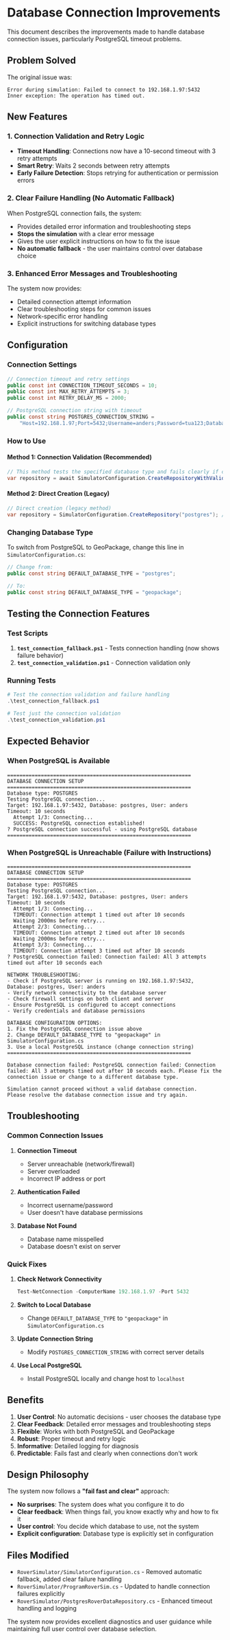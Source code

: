 # Database Connection Improvements

This document describes the improvements made to handle database connection issues, particularly PostgreSQL timeout problems.

## Problem Solved

The original issue was:
```
Error during simulation: Failed to connect to 192.168.1.97:5432
Inner exception: The operation has timed out.
```

## New Features

### 1. Connection Validation and Retry Logic

- **Timeout Handling**: Connections now have a 10-second timeout with 3 retry attempts
- **Smart Retry**: Waits 2 seconds between retry attempts
- **Early Failure Detection**: Stops retrying for authentication or permission errors

### 2. Clear Failure Handling (No Automatic Fallback)

When PostgreSQL connection fails, the system:
- Provides detailed error information and troubleshooting steps
- **Stops the simulation** with a clear error message
- Gives the user explicit instructions on how to fix the issue
- **No automatic fallback** - the user maintains control over database choice

### 3. Enhanced Error Messages and Troubleshooting

The system now provides:
- Detailed connection attempt information
- Clear troubleshooting steps for common issues
- Network-specific error handling
- Explicit instructions for switching database types

## Configuration

### Connection Settings

```csharp
// Connection timeout and retry settings
public const int CONNECTION_TIMEOUT_SECONDS = 10;
public const int MAX_RETRY_ATTEMPTS = 3;
public const int RETRY_DELAY_MS = 2000;

// PostgreSQL connection string with timeout
public const string POSTGRES_CONNECTION_STRING = 
    "Host=192.168.1.97;Port=5432;Username=anders;Password=tua123;Database=postgres;Timeout=10;Command Timeout=30";
```

### How to Use

#### Method 1: Connection Validation (Recommended)
```csharp
// This method tests the specified database type and fails clearly if connection issues occur
var repository = await SimulatorConfiguration.CreateRepositoryWithValidationAsync("postgres", cancellationToken);
```

#### Method 2: Direct Creation (Legacy)
```csharp
// Direct creation (legacy method)
var repository = SimulatorConfiguration.CreateRepository("postgres"); // or "geopackage"
```

### Changing Database Type

To switch from PostgreSQL to GeoPackage, change this line in `SimulatorConfiguration.cs`:

```csharp
// Change from:
public const string DEFAULT_DATABASE_TYPE = "postgres";

// To:
public const string DEFAULT_DATABASE_TYPE = "geopackage";
```

## Testing the Connection Features

### Test Scripts

1. **`test_connection_fallback.ps1`** - Tests connection handling (now shows failure behavior)
2. **`test_connection_validation.ps1`** - Connection validation only

### Running Tests

```powershell
# Test the connection validation and failure handling
.\test_connection_fallback.ps1

# Test just the connection validation
.\test_connection_validation.ps1
```

## Expected Behavior

### When PostgreSQL is Available
```
============================================================
DATABASE CONNECTION SETUP
============================================================
Database type: POSTGRES
Testing PostgreSQL connection...
Target: 192.168.1.97:5432, Database: postgres, User: anders
Timeout: 10 seconds
  Attempt 1/3: Connecting...
  SUCCESS: PostgreSQL connection established!
? PostgreSQL connection successful - using PostgreSQL database
============================================================
```

### When PostgreSQL is Unreachable (Failure with Instructions)
```
============================================================
DATABASE CONNECTION SETUP
============================================================
Database type: POSTGRES
Testing PostgreSQL connection...
Target: 192.168.1.97:5432, Database: postgres, User: anders
Timeout: 10 seconds
  Attempt 1/3: Connecting...
  TIMEOUT: Connection attempt 1 timed out after 10 seconds
  Waiting 2000ms before retry...
  Attempt 2/3: Connecting...
  TIMEOUT: Connection attempt 2 timed out after 10 seconds
  Waiting 2000ms before retry...
  Attempt 3/3: Connecting...
  TIMEOUT: Connection attempt 3 timed out after 10 seconds
? PostgreSQL connection failed: Connection failed: All 3 attempts timed out after 10 seconds each

NETWORK TROUBLESHOOTING:
- Check if PostgreSQL server is running on 192.168.1.97:5432, Database: postgres, User: anders
- Verify network connectivity to the database server
- Check firewall settings on both client and server
- Ensure PostgreSQL is configured to accept connections
- Verify credentials and database permissions

DATABASE CONFIGURATION OPTIONS:
1. Fix the PostgreSQL connection issue above
2. Change DEFAULT_DATABASE_TYPE to "geopackage" in SimulatorConfiguration.cs
3. Use a local PostgreSQL instance (change connection string)
============================================================

Database connection failed: PostgreSQL connection failed: Connection failed: All 3 attempts timed out after 10 seconds each. Please fix the connection issue or change to a different database type.

Simulation cannot proceed without a valid database connection.
Please resolve the database connection issue and try again.
```

## Troubleshooting

### Common Connection Issues

1. **Connection Timeout**
   - Server unreachable (network/firewall)
   - Server overloaded
   - Incorrect IP address or port

2. **Authentication Failed**
   - Incorrect username/password
   - User doesn't have database permissions

3. **Database Not Found**
   - Database name misspelled
   - Database doesn't exist on server

### Quick Fixes

1. **Check Network Connectivity**
   ```powershell
   Test-NetConnection -ComputerName 192.168.1.97 -Port 5432
   ```

2. **Switch to Local Database**
   - Change `DEFAULT_DATABASE_TYPE` to `"geopackage"` in `SimulatorConfiguration.cs`

3. **Update Connection String**
   - Modify `POSTGRES_CONNECTION_STRING` with correct server details

4. **Use Local PostgreSQL**
   - Install PostgreSQL locally and change host to `localhost`

## Benefits

1. **User Control**: No automatic decisions - user chooses the database type
2. **Clear Feedback**: Detailed error messages and troubleshooting steps
3. **Flexible**: Works with both PostgreSQL and GeoPackage
4. **Robust**: Proper timeout and retry logic
5. **Informative**: Detailed logging for diagnosis
6. **Predictable**: Fails fast and clearly when connections don't work

## Design Philosophy

The system now follows a **"fail fast and clear"** approach:

- **No surprises**: The system does what you configure it to do
- **Clear feedback**: When things fail, you know exactly why and how to fix it
- **User control**: You decide which database to use, not the system
- **Explicit configuration**: Database type is explicitly set in configuration

## Files Modified

- `RoverSimulator/SimulatorConfiguration.cs` - Removed automatic fallback, added clear failure handling
- `RoverSimulator/ProgramRoverSim.cs` - Updated to handle connection failures explicitly
- `RoverSimulator/PostgresRoverDataRepository.cs` - Enhanced timeout handling and logging

The system now provides excellent diagnostics and user guidance while maintaining full user control over database selection.